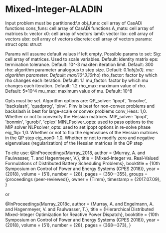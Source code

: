 # Mixed-Integer-ALADIN
Input problem must be partitioned:\n
obj_funs: cell array of CasADi functions
cons_funs: cell array of CasADi functions
A_mats: cell array of matrices
b: vector
x0: cell array of vectors
lam0: vector
lbx: cell array of vectors
ubx: cell array of vectors
discrete: cell array of vectors
params: struct
opts: struct

Params will assume default values if left empty. Possible params to set:
Sig: cell array of matrices. Used to scale variables. Default: identity matrix
eps: termination tolerance. Default: 10^-3
maxiter: iteration limit. Default: 300
rho: algorithm parameter analogous to step size. Default: 0.1*obj(x0).
mu: algorithm parameter. Default: max(10^3,10*rho)
rho_factor: factor by which rho changes each iteration. Default: 1.1
mu_factor: factor by which mu changes each iteration. Default: 1.2
rho_max: maximum value of rho. Default: 5*10^4
mu_max: maximum value of mu. Default: 10^8

Opts must be set. Algorithm options are:
QP_solver: 'ipopt', 'linsolve', 'backslash', 'quadprog', 'pinv'. Pinv is best for non-convex problems and backslash is best for large-scale or convex problems
conv_Hess: 1,0. Whether or not to convexify the Hessian matrices.
MIP_solver: 'ipopt', 'bonmin', 'gurobi', 'cplex'
MINLPsolver_opts: used to pass options to the MIP solver
NLPsolver_opts: used to set ipopt options in re-solve phase
eig_flip: 1,0. Whether or not to flip the eigenvalues of the Hessian matrices in the QP step
eig_non0: 1,0. Whether or not to modify zero and negative eigenvalues (regularization) of the Hessian matrices in the QP step

To cite use:
@InProceedings{Murray_2018,
  author    = {Murray, A. and Faulwasser, T. and Hagenmeyer, V.},
  title     = {Mixed-Integer vs. Real-Valued Formulations of Distributed Battery Scheduling Problems},
  booktitle = {10th Symposium on Control of Power and Energy Systems (CPES 2018)},
  year      = {2018},
  volume    = {51},
  number    = {28},
  pages     = {350--355},
  groups    = {proceedings (peer-reviewed)},
  owner     = {Timm},
  timestamp = {2017.07.09},
  }
  
or

@InProceedings{Murray_2018c,
  author    = {Murray, A. and Engelmann, A. and Hagenmeyer, V. and Faulwasser, T.},
  title     = {Hierarchical Distributed Mixed-Integer Optimization for Reactive Power Dispatch},
  booktitle = {10th Symposium on Control of Power and Energy Systems (CPES 2018)},
  year      = {2018},
  volume    = {51},
  number    = {28},
  pages     = {368--373},
}
